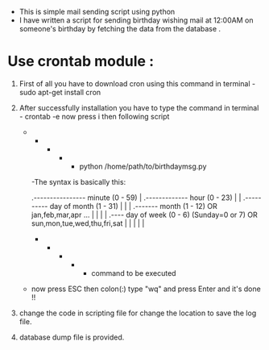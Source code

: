 - This is simple mail sending script using python
- I have written a script for sending birthday wishing mail at 12:00AM on someone's birthday by fetching the data from the database .

# Use crontab module :
1. First of all you have to download cron using this command in terminal
		- sudo apt-get install cron

2. After successfully installation you have to type the command in terminal 
		- crontab -e 
   now press i then following script 
	 - * * * * python /home/path/to/birthdaymsg.py


		-The syntax is basically this:

		.---------------- minute (0 - 59) 
		|  .------------- hour (0 - 23)
		|  |  .---------- day of month (1 - 31)
		|  |  |  .------- month (1 - 12) OR jan,feb,mar,apr ... 
		|  |  |  |  .---- day of week (0 - 6) (Sunday=0 or 7)  OR sun,mon,tue,wed,thu,fri,sat 
		|  |  |  |  |
		*  *  *  *  *  command to be executed
		
	- now press ESC then colon(:) type "wq" and press Enter and it's done !!	


3. change the code in scripting file for change the location to save the log file.
4. database dump file is provided.
